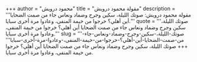 +++
author = "محمود درويش"
title = "مقولة محمود درويش"
description = '''مقولة محمود درويش: صوتك الليلة، سكين وجرح وضماد ونعاس جاء من صمت الضحايا أين أهلي؟ خرجوا من خيمة المنفى، وعادوا مرة أخرى سبايا.'''
quote = '''صوتك الليلة، سكين وجرح وضماد ونعاس جاء من صمت الضحايا أين أهلي؟ خرجوا من خيمة المنفى، وعادوا مرة أخرى سبايا.'''
slug = '''صوتك-الليلة،-سكين-وجرح-وضماد-ونعاس-جاء-من-صمت-الضحايا-أين-أهلي؟-خرجوا-من-خيمة-المنفى،-وعادوا-مرة-أخرى-سبايا'''
+++
صوتك الليلة، سكين وجرح وضماد ونعاس جاء من صمت الضحايا أين أهلي؟ خرجوا من خيمة المنفى، وعادوا مرة أخرى سبايا.
